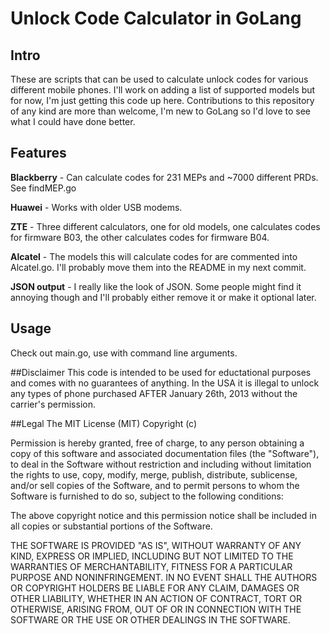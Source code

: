 # Unlock Code Calculator in GoLang #

## Intro 
These are scripts that can be used to calculate unlock codes for various different mobile phones. I'll work on adding a list of supported models but for now, I'm just getting this code up here. Contributions to this repository of any kind are more than welcome, I'm new to GoLang so I'd love to see what I could have done better.


## Features 
**Blackberry** - Can calculate codes for 231 MEPs and ~7000 different PRDs. See findMEP.go

**Huawei** - Works with older USB modems.

**ZTE** - Three different calculators, one for old models, one calculates codes for firmware B03, the other calculates codes for firmware B04.

**Alcatel** - The models this will calculate codes for are commented into Alcatel.go. I'll probably move them into the README in my next commit.

**JSON output** - I really like the look of JSON. Some people might find it annoying though and I'll probably either remove it or make it optional later.

## Usage 
Check out main.go, use with command line arguments.

##Disclaimer
This code is intended to be used for eductational purposes and comes with no guarantees of anything. In the USA it is illegal to unlock any types of phone purchased AFTER January 26th, 2013 without the carrier's permission.

##Legal
The MIT License (MIT)
Copyright (c) <year> <copyright holders>
 
Permission is hereby granted, free of charge, to any person obtaining a copy of this software and associated documentation files (the "Software"), to deal in the Software without restriction and including without limitation the rights to use, copy, modify, merge, publish, distribute, sublicense, and/or sell copies of the Software, and to permit persons to whom the Software is furnished to do so, subject to the following conditions:
 
The above copyright notice and this permission notice shall be included in all copies or substantial portions of the Software.
 
THE SOFTWARE IS PROVIDED "AS IS", WITHOUT WARRANTY OF ANY KIND, EXPRESS OR IMPLIED, INCLUDING BUT NOT LIMITED TO THE WARRANTIES OF MERCHANTABILITY, FITNESS FOR A PARTICULAR PURPOSE AND NONINFRINGEMENT. IN NO EVENT SHALL THE AUTHORS OR COPYRIGHT HOLDERS BE LIABLE FOR ANY CLAIM, DAMAGES OR OTHER LIABILITY, WHETHER IN AN ACTION OF CONTRACT, TORT OR OTHERWISE, ARISING FROM, OUT OF OR IN CONNECTION WITH THE SOFTWARE OR THE USE OR OTHER DEALINGS IN THE SOFTWARE.

